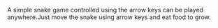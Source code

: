 A simple snake game controlled using the arrow keys can be played anywhere.Just move the snake using arrow keys and eat food to grow.